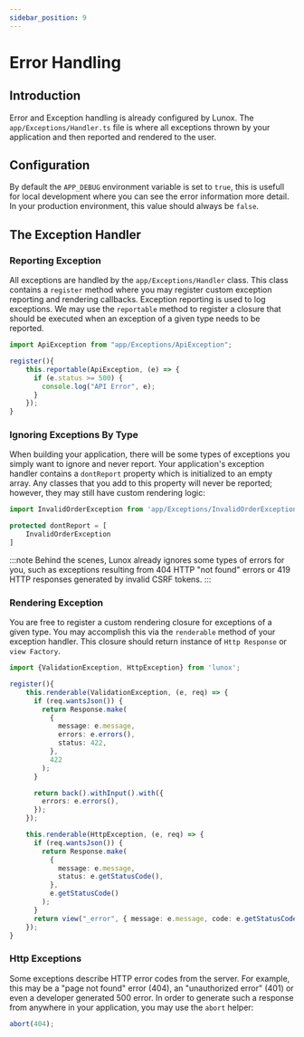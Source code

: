 ```yaml
---
sidebar_position: 9
---
```


# Error Handling
## Introduction
Error and Exception handling is already  configured by Lunox. The `app/Exceptions/Handler.ts` file is where all exceptions thrown by your application and then reported and rendered to the user.

## Configuration
By default the `APP_DEBUG` environment variable is set to `true`, this is usefull for local development where you can see the error information more detail. In your production environment, this value should always be `false`.

## The Exception Handler
### Reporting Exception
All exceptions are handled by the `app/Exceptions/Handler` class. This class contains a `register` method where you may register custom exception reporting and rendering callbacks. Exception reporting is used to log exceptions. We may use the `reportable` method to register a closure that should be executed when an exception of a given type needs to be reported.
```ts
import ApiException from "app/Exceptions/ApiException";

register(){
    this.reportable(ApiException, (e) => {
      if (e.status >= 500) {
        console.log("API Error", e);
      }
    });
}
```
### Ignoring Exceptions By Type
When building your application, there will be some types of exceptions you simply want to ignore and never report. Your application's exception handler contains a `dontReport` property which is initialized to an empty array. Any classes that you add to this property will never be reported; however, they may still have custom rendering logic:
```ts
import InvalidOrderException from 'app/Exceptions/InvalidOrderException';

protected dontReport = [
    InvalidOrderException
]
```
:::note
Behind the scenes, Lunox already ignores some types of errors for you, such as exceptions resulting from 404 HTTP "not found" errors or 419 HTTP responses generated by invalid CSRF tokens.
:::

### Rendering Exception
You are free to register a custom rendering closure for exceptions of a given type. You may accomplish this via the `renderable` method of your exception handler. This closure should return instance of `Http Response` or `view Factory`.
```ts
import {ValidationException, HttpException} from 'lunox';

register(){
    this.renderable(ValidationException, (e, req) => {
      if (req.wantsJson()) {
        return Response.make(
          {
            message: e.message,
            errors: e.errors(),
            status: 422,
          },
          422
        );
      }

      return back().withInput().with({
        errors: e.errors(),
      });
    });

    this.renderable(HttpException, (e, req) => {
      if (req.wantsJson()) {
        return Response.make(
          {
            message: e.message,
            status: e.getStatusCode(),
          },
          e.getStatusCode()
        );
      }
      return view("_error", { message: e.message, code: e.getStatusCode() });
    });
}
```

### Http Exceptions
Some exceptions describe HTTP error codes from the server. For example, this may be a "page not found" error (404), an "unauthorized error" (401) or even a developer generated 500 error. In order to generate such a response from anywhere in your application, you may use the `abort` helper:
```ts
abort(404);
```

